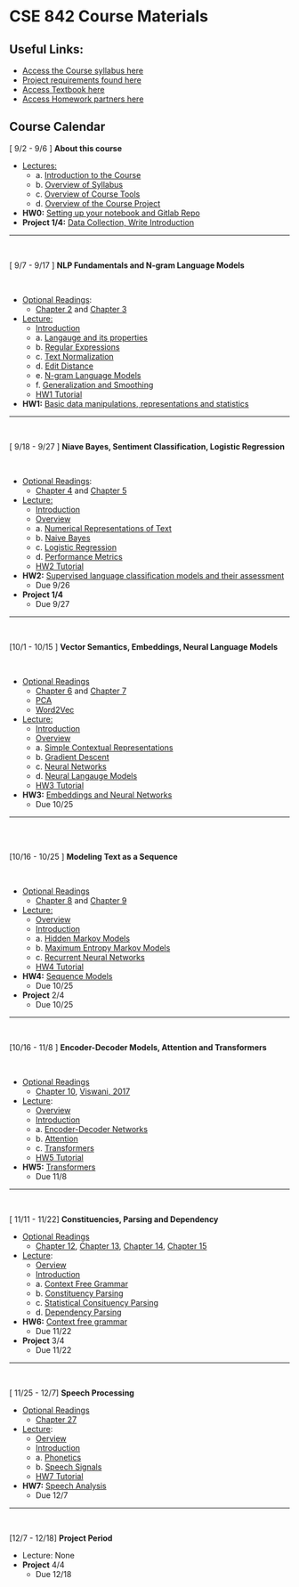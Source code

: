 # CSE 842 Course Materials

## Useful Links:

- [Access the Course syllabus here](syllabus/Syllabus.pdf?inline=false)
- [Project requirements found here](project/Instructions.md) 
- [Access Textbook here](https://web.stanford.edu/~jurafsky/slp3/ed3book.pdf)
- [Access Homework partners here](homework/Homework-pairs.json)

## Course Calendar



[ 9/2 - 9/6 ] **About this course**

- <u>Lectures:</u> 
  - a. [Introduction to the Course](https://youtu.be/-4OsuTi8OkE) 
  - b. [Overview of Syllabus](https://youtu.be/92gDHHGmJeo) 
  - c. [Overview of Course Tools](https://youtu.be/xGNys9rDEsQ)
  - d. [Overview of the Course Project](https://youtu.be/Jmdo5YjPIOo)
- **HW0:** [Setting up your notebook and Gitlab Repo](homework/HW0/Instructions.md)
- **Project 1/4:** [Data Collection, Write Introduction](project/Instructions.md)

<hr>
<br>

[ 9/7 - 9/17 ] **NLP Fundamentals and N-gram Language Models**

<br>

- <u>Optional Readings</u>:
  - [Chapter 2](https://web.stanford.edu/~jurafsky/slp3/2.pdf) and [Chapter 3](https://web.stanford.edu/~jurafsky/slp3/3.pdf)
- <u>Lecture:</u> 
  - [Introduction](https://youtu.be/lwzyB0zendM)
  - a. [Langauge and its properties](https://youtu.be/662hOEPxEVo)
  - b. [Regular Expressions](https://youtu.be/Xv51Z73yaYU) 
  - c. [Text Normalization](https://youtu.be/aFUXV7-WUFM) 
  - d. [Edit Distance](https://youtu.be/SNEZ5beES-k) 
  - e. [N-gram Language Models](https://youtu.be/P3d7D78Cj1E) 
  - f. [Generalization and Smoothing](https://youtu.be/vpJ_Iw63cFU)
  - [HW1 Tutorial](https://youtu.be/JdtuvnOhCZM)
- **HW1:** [Basic data manipulations, representations and statistics](homework/HW1/assignment.ipynb)

<hr>
<br>

[ 9/18 - 9/27 ] **Niave Bayes, Sentiment Classification, Logistic Regression**

<br>

- <u>Optional Readings</u>:
  - [Chapter 4](https://web.stanford.edu/~jurafsky/slp3/4.pdf) and [Chapter 5](https://web.stanford.edu/~jurafsky/slp3/5.pdf)
- <u>Lecture:</u> 
  - [Introduction](https://youtu.be/nmVSwvhQAtM) 
  - [Overview](https://youtu.be/wCKpJNKcyGU)
  - a. [Numerical Representations of Text](https://youtu.be/qzYouqf45sQ)
  - b. [Naive Bayes](https://youtu.be/TlNjXaI7F_M)
  - c. [Logistic Regression](https://youtu.be/TbjUaZLhJVc)
  - d. [Performance Metrics](https://youtu.be/wfJk_9xRGNc)
  - [HW2 Tutorial](https://youtu.be/xVf1vcIeqVI)
- **HW2:** [Supervised language classification models and their assessment](homework/HW2/assignment.ipynb)
  - Due 9/26 
- **Project 1/4**
  - Due 9/27



<hr>
<br>

[10/1 - 10/15 ] **Vector Semantics, Embeddings, Neural Language Models**

<br>

- <u>Optional Readings</u>
  - [Chapter 6](https://web.stanford.edu/~jurafsky/slp3/6.pdf) and [Chapter 7](https://web.stanford.edu/~jurafsky/slp3/7.pdf)
  - [PCA](https://builtin.com/data-science/step-step-explanation-principal-component-analysis)
  - [Word2Vec](https://lilianweng.github.io/lil-log/2017/10/15/learning-word-embedding.html)
- <u>Lecture:</u> 
  - [Introduction](https://youtu.be/OC-JQimrkAs)
  - [Overview](https://youtu.be/Nfw8Yjo-kis)
  - a. [Simple Contextual Representations](https://youtu.be/LGJSZCvBT3g)
  - b. [Gradient Descent](https://youtu.be/pfJimE8ed-g)
  - c. [Neural Networks](https://youtu.be/9EjCkNLJvs4)
  - d. [Neural Langauge Models](https://youtu.be/y4zDz3MwrEw)
  - [HW3 Tutorial](https://youtu.be/JLX-2X7gb8o)
- **HW3:** [Embeddings and Neural Networks](homework/HW3)
  - Due 10/25

<hr>
<br>

<br>

[10/16 - 10/25 ] **Modeling Text as a Sequence** 

<br>

- <u>Optional Readings</u>
  - [Chapter 8](https://web.stanford.edu/~jurafsky/slp3/8.pdf) and [Chapter 9](https://web.stanford.edu/~jurafsky/slp3/9.pdf)
- <u>Lecture:</u>  
  - [Overview](https://youtu.be/5Hjf1c9_icQ)
  - [Introduction](https://youtu.be/VtZjvQhXy1w)
  - a. [Hidden Markov Models](https://youtu.be/7ak1_zDUgEg)
  - b. [Maximum Entropy Markov Models](https://youtu.be/FtXRkzLKnpQ)
  - c. [Recurrent Neural Networks](https://youtu.be/RMLW-BKy-lk)
  - [HW4 Tutorial](https://youtu.be/-jP8vuzsid4)
- **HW4:**  [Sequence Models](homework/HW4)
  - Due 10/25
- **Project** 2/4
  - Due 10/25

  

<hr>
<br>

[10/16 - 11/8 ]  **Encoder-Decoder Models, Attention and Transformers**

<br>

- <u>Optional Readings</u>
  - [Chapter 10](https://web.stanford.edu/~jurafsky/slp3/10.pdf), [Viswani, 2017](https://arxiv.org/pdf/1706.03762.pdf)
- <u>Lecture</u>: 
  - [Overview](https://youtu.be/m3d7MERBSrc) 
  - [Introduction](https://youtu.be/aJ9AR9NQG1E)
  - a. [Encoder-Decoder Networks](https://youtu.be/Xe8Y1emJlMk)
  - b. [Attention](https://youtu.be/DZgHT1jsjeE)
  - c. [Transformers](https://youtu.be/GyC1lVT3Urw)
  - [HW5 Tutorial](https://youtu.be/WD14dradNrY)
- **HW5:** [Transformers](homework/HW5)
  - Due 11/8
  
  

<hr>
<br>

[ 11/11 - 11/22]  **Constituencies, Parsing and Dependency**
- <u>Optional Readings</u>
  - [Chapter 12](https://web.stanford.edu/~jurafsky/slp3/12.pdf), [Chapter 13](https://web.stanford.edu/~jurafsky/slp3/13.pdf), [Chapter 14](https://web.stanford.edu/~jurafsky/slp3/14.pdf), [Chapter 15](https://web.stanford.edu/~jurafsky/slp3/15.pdf)
- <u>Lecture</u>: 
  - [Oerview](https://youtu.be/pXTrY2GPMn0)
  - [Introduction](https://youtu.be/El4r91dgCTQ)
  - a. [Context Free Grammar](https://youtu.be/kq4aUYzLlb0)
  - b. [Constituency Parsing](https://youtu.be/_OpOoiySZRA)
  - c. [Statistical Consituency Parsing](https://youtu.be/avmq_oVGOOM)
  - d. [Dependency Parsing](https://youtu.be/2jLk93iIyrw)
- **HW6:** [Context free grammar](homework/HW6)
  - Due 11/22
- **Project** 3/4
  - Due 11/22

<hr>
<br>

[ 11/25 - 12/7]  **Speech Processing**
- <u>Optional Readings</u>
  - [Chapter 27](https://web.stanford.edu/~jurafsky/slp3/27.pdf)
- <u>Lecture</u>: 
  - [Oerview](https://youtu.be/yZ-3fF9ECGk)
  - [Introduction](https://youtu.be/6L1XBid5aws)
  - a. [Phonetics](https://youtu.be/y8kEwd2DJNw)
  - b. [Speech Signals](https://youtu.be/RPHRxRS_wbY)
  - [HW7 Tutorial](https://youtu.be/29P7q84xGls)
- **HW7:** [Speech Analysis](homework/HW7)
  - Due 12/7

<hr>
<br>

[12/7 - 12/18] **Project Period**

- Lecture: None
- **Project** 4/4
  - Due 12/18